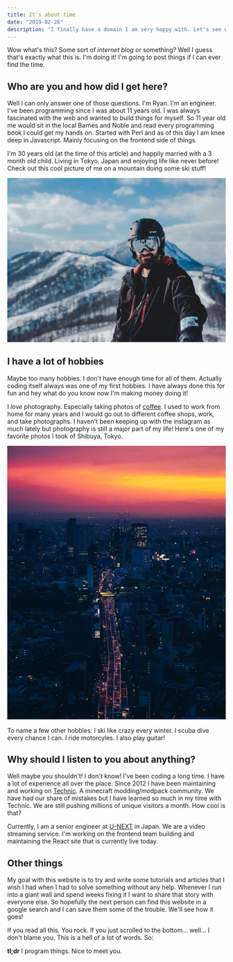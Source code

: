```yaml
---
title: It's about time
date: "2019-02-26"
description: "I finally have a domain I am very happy with. Let's see what I can do with it,"
---
```


Wow what's this? Some sort of _internet blog_ or something? Well I guess that's exactly what this is. I'm doing it! I'm going to post things if I can ever find the time.

## Who are you and how did I get here?

Well I can only answer one of those questions. I'm Ryan. I'm an engineer. I've been programming since I was about 11 years old. I was always fascinated with the web and wanted to build things for myself. So 11 year old me would sit in the local Barnes and Noble and read every programming book I could get my hands on. Started with Perl and as of this day I am knee deep in Javascript. Mainly focusing on the frontend side of things.

I'm 30 years old (at the time of this article) and happily married with a 3 month old child. Living in Tokyo, Japan and enjoying life like never before! Check out this cool picture of me on a mountain doing some ski stuff!

![Me!](./me.jpg)

## I have a lot of hobbies

Maybe too many hobbies. I don't have enough time for all of them. Actually coding itself always was one of my first hobbies. I have always done this for fun and hey what do you know now I'm making money doing it!

I _love_ photography. Especially taking photos of [coffee](https://instagram.com/sctlovescoffee). I used to work from home for many years and I would go out to different coffee shops, work, and take photographs. I haven't been keeping up with the instagram as much lately but photography is still a major part of my life! Here's one of my favorite photos I took of Shibuya, Tokyo.

![Shibuya, Tokyo](./shibuya.jpg)

To name a few other hobbies: I ski like crazy every winter. I scuba dive every chance I can. I ride motorcyles. I also play guitar!

## Why should I listen to you about anything?

Well maybe you shouldn't! I don't know! I've been coding a long time. I have a lot of experience all over the place. Since 2012 I have been maintaining and working on [Technic](https://www.technicpack.net). A minecraft modding/modpack community. We have had our share of mistakes but I have learned so much in my time with Technic. We are still pushing millions of unique visitors a month. How cool is that?

Currently, I am a senior engineer at [U-NEXT](https://video.unext.jp) in Japan. We are a video streaming service. I'm working on the frontend team building and maintaining the React site that is currently live today.

## Other things

My goal with this website is to try and write some tutorials and articles that I wish I had when I had to solve something without any help. Whenever I run into a giant wall and spend weeks fixing it I want to share that story with everyone else. So hopefully the next person can find this website in a google search and I can save them some of the trouble. We'll see how it goes!

If you read all this. You rock. If you just scrolled to the bottom... well... I don't blame you. This is a hell of a lot of words. So:

**tl;dr** I program things. Nice to meet you.